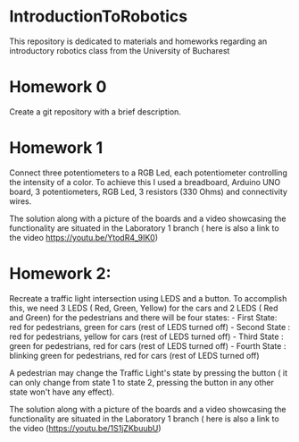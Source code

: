 # IntroductionToRobotics

This repository is dedicated to materials and homeworks regarding an introductory robotics class from the University of Bucharest

# Homework 0
 
 Create a git repository with a brief description.
 
 # Homework 1
 
   Connect three potentiometers to a RGB Led, each potentiometer controlling the intensity of a color. To achieve this I used a breadboard, Arduino UNO board, 3 potentiometers, RGB Led, 3 resistors (330 Ohms) and connectivity wires.
      
   The solution along with a picture of the boards and a video showcasing the functionality are situated in the Laboratory 1 branch ( here is also a link to the video https://youtu.be/YtodR4_9IK0)
   
 # Homework 2:
  
   Recreate a traffic light intersection using LEDS and a button. To accomplish this, we need 3 LEDS ( Red, Green, Yellow) for the cars and 2 LEDS ( Red and Green) for the pedestrians and there will be four states:
      - First State: red for pedestrians, green for cars (rest of LEDS turned off) 
      - Second State : red for pedestrians, yellow for cars (rest of LEDS turned off)
      - Third State : green for pedestrians, red for cars (rest of LEDS turned off)
      - Fourth State : blinking green for pedestrians, red for cars (rest of LEDS turned off)
      
   A pedestrian may change the Traffic Light's state by pressing the button ( it can only change from state 1 to state 2, pressing the button in any other state won't have any effect).
   
   The solution along with a picture of the boards and a video showcasing the functionality are situated in the Laboratory 1 branch ( here is also a link to the video (https://youtu.be/1S1jZKbuubU)

